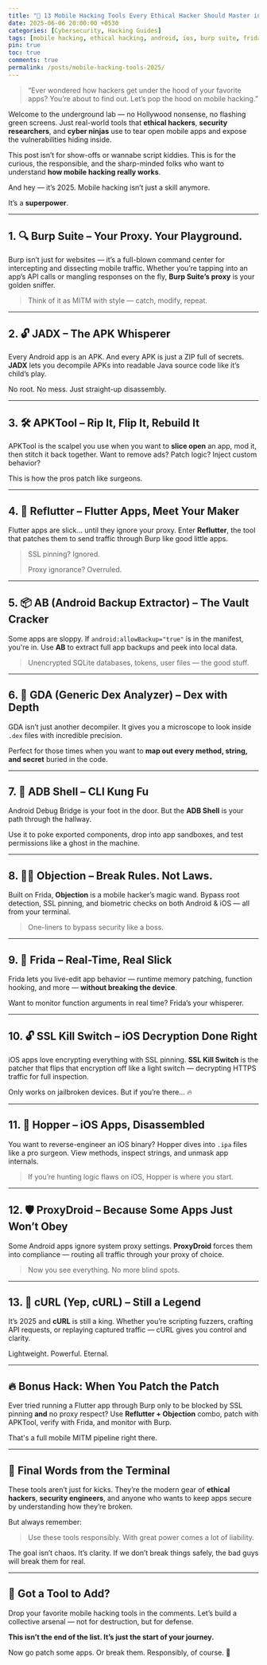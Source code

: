 ```yaml
---
title: "📱 13 Mobile Hacking Tools Every Ethical Hacker Should Master in 2025"
date: 2025-06-06 20:00:00 +0530
categories: [Cybersecurity, Hacking Guides]
tags: [mobile hacking, ethical hacking, android, ios, burp suite, frida, apktool, cybersecurity 2025, tools, reverse engineering, hacker-tools]
pin: true
toc: true
comments: true
permalink: /posts/mobile-hacking-tools-2025/
---
```


> “Ever wondered how hackers get under the hood of your favorite apps? You’re about to find out. Let’s pop the hood on mobile hacking.”
> 

Welcome to the underground lab — no Hollywood nonsense, no flashing green screens. Just real-world tools that **ethical hackers**, **security researchers**, and **cyber ninjas** use to tear open mobile apps and expose the vulnerabilities hiding inside.

This post isn’t for show-offs or wannabe script kiddies. This is for the curious, the responsible, and the sharp-minded folks who want to understand **how mobile hacking really works**.

And hey — it’s 2025. Mobile hacking isn’t just a skill anymore.

It’s a **superpower**.

---

## 1. 🔍 **Burp Suite** – Your Proxy. Your Playground.

Burp isn’t just for websites — it’s a full-blown command center for intercepting and dissecting mobile traffic. Whether you’re tapping into an app’s API calls or mangling responses on the fly, **Burp Suite’s proxy** is your golden sniffer.

> Think of it as MITM with style — catch, modify, repeat.
> 

---

## 2. 🔓 **JADX** – The APK Whisperer

Every Android app is an APK. And every APK is just a ZIP full of secrets. **JADX** lets you decompile APKs into readable Java source code like it’s child’s play.

No root. No mess. Just straight-up disassembly.

---

## 3. 🛠️ **APKTool** – Rip It, Flip It, Rebuild It

APKTool is the scalpel you use when you want to **slice open** an app, mod it, then stitch it back together. Want to remove ads? Patch logic? Inject custom behavior?

This is how the pros patch like surgeons.

---

## 4. 🧬 **Reflutter** – Flutter Apps, Meet Your Maker

Flutter apps are slick… until they ignore your proxy. Enter **Reflutter**, the tool that patches them to send traffic through Burp like good little apps.

> SSL pinning? Ignored.
> 
> 
> Proxy ignorance? Overruled.
> 

---

## 5. 📦 **AB (Android Backup Extractor)** – The Vault Cracker

Some apps are sloppy. If `android:allowBackup="true"` is in the manifest, you're in. Use **AB** to extract full app backups and peek into local data.

> Unencrypted SQLite databases, tokens, user files — the good stuff.
> 

---

## 6. 🔬 **GDA (Generic Dex Analyzer)** – Dex with Depth

GDA isn’t just another decompiler. It gives you a microscope to look inside `.dex` files with incredible precision.

Perfect for those times when you want to **map out every method, string, and secret** buried in the code.

---

## 7. 🧪 **ADB Shell** – CLI Kung Fu

Android Debug Bridge is your foot in the door. But the **ADB Shell** is your path through the hallway.

Use it to poke exported components, drop into app sandboxes, and test permissions like a ghost in the machine.

---

## 8. 🧙‍♂️ **Objection** – Break Rules. Not Laws.

Built on Frida, **Objection** is a mobile hacker’s magic wand. Bypass root detection, SSL pinning, and biometric checks on both Android & iOS — all from your terminal.

> One-liners to bypass security like a boss.
> 

---

## 9. 🧠 **Frida** – Real-Time, Real Slick

Frida lets you live-edit app behavior — runtime memory patching, function hooking, and more — **without breaking the device**.

Want to monitor function arguments in real time? Frida’s your whisperer.

---

## 10. 🔓 **SSL Kill Switch** – iOS Decryption Done Right

iOS apps love encrypting everything with SSL pinning. **SSL Kill Switch** is the patcher that flips that encryption off like a light switch — decrypting HTTPS traffic for full inspection.

Only works on jailbroken devices. But if you’re there… 🔥

---

## 11. 🧬 **Hopper** – iOS Apps, Disassembled

You want to reverse-engineer an iOS binary? Hopper dives into `.ipa` files like a pro surgeon. View methods, inspect strings, and unmask app internals.

> If you’re hunting logic flaws on iOS, Hopper is where you start.
> 

---

## 12. 🛡️ **ProxyDroid** – Because Some Apps Just Won’t Obey

Some Android apps ignore system proxy settings. **ProxyDroid** forces them into compliance — routing all traffic through your proxy of choice.

> Now you see everything. No more blind spots.
> 

---

## 13. 🧩 **cURL (Yep, cURL)** – Still a Legend

It’s 2025 and **cURL** is still a king. Whether you’re scripting fuzzers, crafting API requests, or replaying captured traffic — cURL gives you control and clarity.

Lightweight. Powerful. Eternal.

---

## 🔥 Bonus Hack: When You Patch the Patch

Ever tried running a Flutter app through Burp only to be blocked by SSL pinning **and** no proxy respect? Use **Reflutter + Objection** combo, patch with APKTool, verify with Frida, and monitor with Burp.

That's a full mobile MITM pipeline right there.

---

## 💭 Final Words from the Terminal

These tools aren’t just for kicks. They’re the modern gear of **ethical hackers**, **security engineers**, and anyone who wants to keep apps secure by understanding how they’re broken.

But always remember:

> Use these tools responsibly. With great power comes a lot of liability.
> 

The goal isn’t chaos. It’s clarity. If we don’t break things safely, the bad guys will break them for real.

---

## 💬 Got a Tool to Add?

Drop your favorite mobile hacking tools in the comments. Let’s build a collective arsenal — not for destruction, but for defense.

**This isn’t the end of the list. It’s just the start of your journey.**

Now go patch some apps. Or break them. Responsibly, of course. 👾